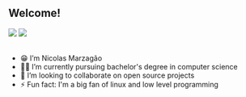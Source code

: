 ## Welcome!

<div>
<a href = "mailto:contato@seu-usuário-aqui"><img src="https://img.shields.io/badge/Gmail-D14836?style=for-the-badge&logo=gmail&logoColor=white" target="_blank"></a>
<a href=" www.linkedin.com/in/nicolas-zanini-marzagao" target="_blank"><img src="https://img.shields.io/badge/-LinkedIn-%230077B5?style=for-the-badge&logo=linkedin&logoColor=white" target="_blank"></a>   
</div>

<br>

- 😁 I’m Nicolas Marzagão
- 👨‍🎓 I’m currently pursuing bachelor's degree in computer science
- 📢 I’m looking to collaborate on open source projects
- ⚡ Fun fact: I'm a big fan of linux and low level programming

<!--
<a href="https://github.com/nmarzagao">
<img height="180em" src="https://github-readme-stats.vercel.app/api?username=nmarzagao&show_icons=true&theme=city_lights&include_all_commits=true&count_private=true"/>

<img height="150em" src="https://github-readme-stats.vercel.app/api/top-langs/?username=nmarzagao&layout=compact&langs_count=7&theme=city_lights"/>
-->
